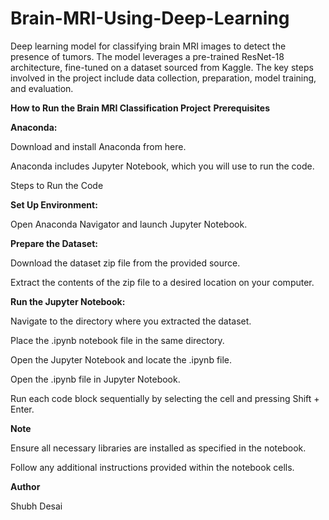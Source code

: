 # Brain-MRI-Using-Deep-Learning

Deep learning model for classifying brain MRI images to detect the presence of tumors. The model leverages a pre-trained ResNet-18 architecture, fine-tuned on a dataset sourced from Kaggle. 
The key steps involved in the project include data collection, preparation, model training, and evaluation.

**How to Run the Brain MRI Classification Project**
**Prerequisites**

**Anaconda:**

Download and install Anaconda from here.

Anaconda includes Jupyter Notebook, which you will use to run the code.

Steps to Run the Code

**Set Up Environment:**

Open Anaconda Navigator and launch Jupyter Notebook.

**Prepare the Dataset:**

Download the dataset zip file from the provided source.

Extract the contents of the zip file to a desired location on your computer.

**Run the Jupyter Notebook:**

Navigate to the directory where you extracted the dataset.

Place the .ipynb notebook file in the same directory.

Open the Jupyter Notebook and locate the .ipynb file.

Open the .ipynb file in Jupyter Notebook.

Run each code block sequentially by selecting the cell and pressing Shift + Enter.

**Note**

Ensure all necessary libraries are installed as specified in the notebook.

Follow any additional instructions provided within the notebook cells.


**Author**

Shubh Desai
